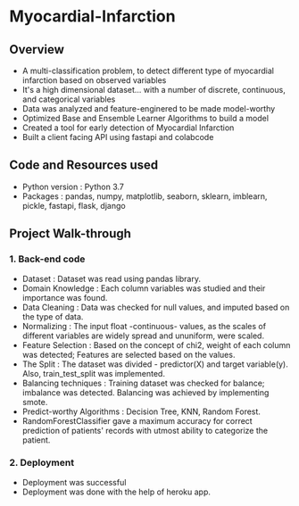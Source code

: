 # Myocardial-Infarction

## Overview
* A multi-classification problem, to detect different type of myocardial infarction based on observed variables
* It's a high dimensional dataset... with a number of discrete, continuous, and categorical variables
* Data was analyzed and feature-enginered to be made model-worthy
* Optimized Base and Ensemble Learner Algorithms to build a model
* Created a tool for early detection of Myocardial Infarction
* Built a client facing API using fastapi and colabcode

## Code and Resources used
* Python version : Python 3.7
* Packages : pandas, numpy, matplotlib, seaborn, sklearn, imblearn, pickle, fastapi, flask, django

## Project Walk-through

### 1. Back-end code 
* Dataset : Dataset was read using pandas library.
* Domain Knowledge : Each column variables was studied and their importance was found.
* Data Cleaning : Data was checked for null values, and imputed based on the type of data.
* Normalizing : The input float -continuous- values, as the scales of different variables are widely spread and ununiform, were scaled.
* Feature Selection : Based on the concept of chi2, weight of each column was detected; Features are selected based on the values.
* The Split : The dataset was divided - predictor(X) and target variable(y). Also, train_test_split was implemented.
* Balancing techniques : Training dataset was checked for balance; imbalance was detected. Balancing was achieved by implementing smote.
* Predict-worthy Algorithms : Decision Tree, KNN, Random Forest.
* RandomForestClassifier gave a maximum accuracy for correct prediction of patients' records with utmost ability to categorize the patient.

### 2. Deployment
* Deployment was successful
* Deployment was done with the help of heroku app.
